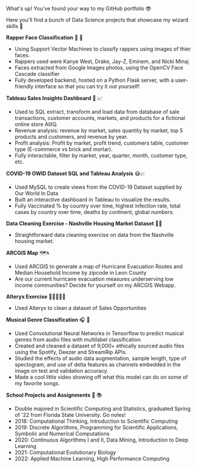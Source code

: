 What's up! You've found your way to my GitHub portfolio 😎

Here you'll find a bunch of Data Science projects that showcase my wizard skills 🧙

**Rapper Face Classification** 🎤 🤑
- Using Support Vector Machines to classify rappers using images of thier faces.
- Rappers used were Kanye West, Drake, Jay-Z, Eminem, and Nicki Minaj
- Faces extracted from Google Images photos, using the OpenCV Face Cascade classifier
- Fully developed backend, hosted on a Python Flask server, with a user-friendly interface so that you can try it out yourself!

**Tableau Sales Insights Dashboard** 💸 📈
- Used to SQL extract, transform and load data from database of sale transactions, customer accounts, markets, and products for a fictional online store AlitQ.
- Revenue analysis: revenue by market, sales quantity by market, top 5 products and customers, and revenue by year.
- Profit analysis: Profit by market, profit trend, customers table, customer type (E-commerce vs brick and mortar).
- Fully interactable, filter by market, year, quarter, month, customer type, etc.

**COVID-19 OWID Dataset SQL and Tableau Analysis** 😷📈
- Used MySQL to create views from the COVID-19 Dataset supplied by Our World In Data
- Built an interactive dashboard in Tableau to visualize the results.
- Fully Vaccinated % by country over time, highest infection rate, total cases by country over time, deaths by continent, global numbers.

**Data Cleaning Exercise - Nashville Housing Market Dataset** 🧼🏡
- Straightforward data cleaning exercise on data from the Nashville housing market.

**ARCGIS Map** 🗺🌀
- Used ARCGIS to generate a map of Hurricane Evacuation Routes and Median Household Income by zipcode in Leon County
- Are our current hurricane evacuation measures underserving low income communities? Decide for yourself on my ARCGIS Webapp.

**Alteryx Exercise** 👨🏽‍💻🏋🏽
- Used Alteryx to clean a dataset of Sales Opportunities

**Musical Genre Classification** 🎧 🎨
- Used Convolutional Neural Networks in Tensorflow to predict musical genres from audio files with multilabel classification
- Created and cleaned a dataset of 9,000+ ethically sourced audio files using the Spotify, Deezer and StreamRip APIs.
- Studied the effects of audio data augmentation, sample length, type of spectogram, and use of delta features as channels embedded in the image on test and validation accuracy.
- Made a cool little video showing off what this model can do on some of my favorite songs.

**School Projects and Assignments** 🍢 📚
- Double majored in Scientific Computing and Statistics, graduated Spring of '22 from Florida State University. Go noles!
- 2018: Computational Thinking, Introduction to Scientific Computing
- 2019: Discrete Algorithms, Programming for Scientific Applications, Symbolic and Numerical Computations
- 2020: Continuous Algorithms I and II, Data Mining, Introduction to Deep Learning
- 2021: Computational Evolutionary Biology
- 2022: Applied Machine Learning, High Performance Computing





<!---
notabelardoriojas/notabelardoriojas is a ✨ special ✨ repository because its `README.md` (this file) appears on your GitHub profile.
You can click the Preview link to take a look at your changes.
--->
